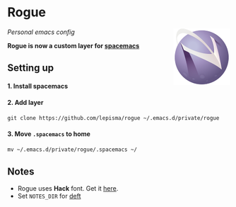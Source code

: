 # Rogue

<img src="img/spacemacs.png" align="right">

*Personal emacs config*

**Rogue is now a custom layer for [spacemacs](https://github.com/syl20bnr/spacemacs/)**

## Setting up

#### 1. Install spacemacs

#### 2. Add layer

```
git clone https://github.com/lepisma/rogue ~/.emacs.d/private/rogue
```

#### 3. Move `.spacemacs` to home

```
mv ~/.emacs.d/private/rogue/.spacemacs ~/
```

## Notes

- Rogue uses **Hack** font. Get it [here](https://github.com/chrissimpkins/Hack).
- Set `NOTES_DIR` for [deft](https://github.com/jrblevin/deft)
